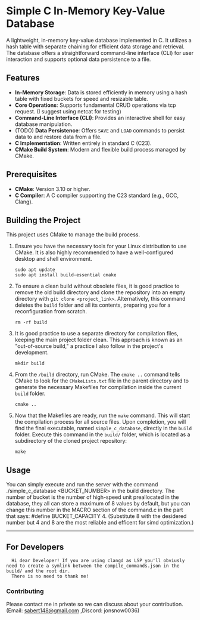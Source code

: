       
# Simple C In-Memory Key-Value Database

A lightweight, in-memory key-value database implemented in C. It utilizes a hash table with separate chaining for efficient data storage and retrieval. The database offers a straightforward command-line interface (CLI) for user interaction and supports optional data persistence to a file.

## Features

*   **In-Memory Storage**: Data is stored efficiently in memory using a hash table with fixed buckets for speed and resizable table.
*   **Core Operations**: Supports fundamental CRUD operations via tcp request. (I suggest using netcat for testing)
*   **Command-Line Interface (CLI)**: Provides an interactive shell for easy database manipulation.
*   (TODO) **Data Persistence**: Offers `SAVE` and `LOAD` commands to persist data to and restore data from a file.
*   **C Implementation**: Written entirely in standard C (C23).
*   **CMake Build System**: Modern and flexible build process managed by CMake.

## Prerequisites

*   **CMake**: Version 3.10 or higher.
*   **C Compiler**: A C compiler supporting the C23 standard (e.g., GCC, Clang).

## Building the Project

This project uses CMake to manage the build process.

1.  Ensure you have the necessary tools for your Linux distribution to use CMake. It is also highly recommended to have a well-configured desktop and shell environment.
    ```
    sudo apt update
    sudo apt install build-essential cmake
    ```

2.  To ensure a clean build without obsolete files, it is good practice to remove the old build directory and clone the repository into an empty directory with `git clone <project_link>`. Alternatively, this command deletes the `build` folder and all its contents, preparing you for a reconfiguration from scratch.
    ```
    rm -rf build
    ```

3.  It is good practice to use a separate directory for compilation files, keeping the main project folder clean. This approach is known as an "out-of-source build," a practice I also follow in the project's development.
    ```
    mkdir build
    ```

4.  From the `/build` directory, run CMake. The `cmake ..` command tells CMake to look for the `CMakeLists.txt` file in the parent directory and to generate the necessary Makefiles for compilation inside the current `build` folder.
    ```
    cmake ..
    ```

5.  Now that the Makefiles are ready, run the `make` command. This will start the compilation process for all source files. Upon completion, you will find the final executable, named `simple_c_database`, directly in the `build` folder.
    Execute this command in the `build/` folder, which is located as a subdirectory of the cloned project repository:
    ```
    make
    ```

## Usage

You can simply execute and run the server with the command ./simple_c_database <BUCKET_NUMBER> in the build directory. The number of bucket is the number of high-speed unit preallocated in the database, they all can store a maximum of 8 values by default, but you can change this number in the MACRO section of the command.c in the part that says: #define BUCKET_CAPACITY 4. (Substitute 8 with the desidered number but 4 and 8 are the most reliable and efficent for simd optimization.)

---

## For Developers
      Hi dear Developer! If you are using clangd as LSP you'll obviusly need to create a symlink between the compile_commands.json in the build/ and the root dir. 
      There is no need to thank me!
### Contributing
Please contact me in private so we can discuss about your contribution. (Email: sabert148@gmail.com ,Discord: jonsnow0036)
    
